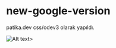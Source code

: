 # new-google-version

patika.dev css/odev3 olarak yapıldı.

![Alt text](../webnew.png?raw=true "google new version")>
